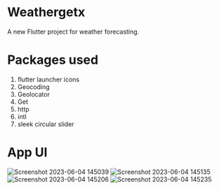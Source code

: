 # Weathergetx

A new Flutter project for weather forecasting.

# Packages used
1) flutter launcher icons
2) Geocoding
3) Geolocator
4) Get
5) http
6) intl
7) sleek circular slider


# App UI 
![Screenshot 2023-06-04 145039](https://github.com/Harpreetsingh10414/WeatherX/assets/84502026/ed2d00ab-8739-416d-8032-40911a8ac1bb)
![Screenshot 2023-06-04 145135](https://github.com/Harpreetsingh10414/WeatherX/assets/84502026/2c7197ff-5744-438e-8620-71ba358e5ae2)
![Screenshot 2023-06-04 145206](https://github.com/Harpreetsingh10414/WeatherX/assets/84502026/a6d42f1e-d957-4a92-975d-90482d2fa5d0)
![Screenshot 2023-06-04 145235](https://github.com/Harpreetsingh10414/WeatherX/assets/84502026/a4e9b972-868a-40a3-a96a-abfc55863cdc)
